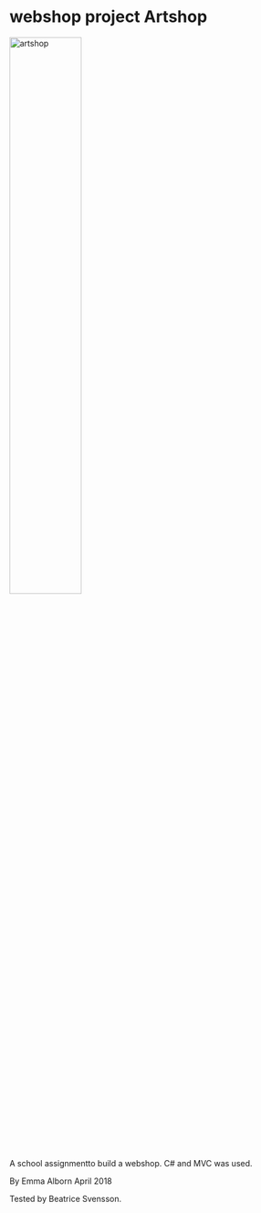 # webshop project Artshop


<img src="https://media.giphy.com/media/l41YeHIAtnC6iTYPe/giphy.gif" alt="artshop" width="50%">

A school assignmentto build a webshop. C# and MVC was used.

By Emma Alborn April 2018

Tested by Beatrice Svensson.

